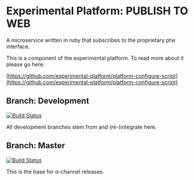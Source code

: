 # Experimental Platform: PUBLISH TO WEB

A microservice written in ruby that subscribes to the proprietary ptw interface.

This is a component of the experimental platform. To read more about it please go here:

[https://github.com/experimental-platform/platform-configure-script](https://github.com/experimental-platform/platform-configure-script)


## Branch: Development

[![Build Status](https://travis-ci.org/experimental-platform/platform-ptw.svg?branch=development)](https://travis-ci.org/experimental-platform/platform-ptw)

All development branches stem from and (re-)integrate here.

## Branch: Master

[![Build Status](https://travis-ci.org/experimental-platform/platform-ptw.svg?branch=master)](https://travis-ci.org/experimental-platform/platform-ptw)

This is the base for α-channel releases.
